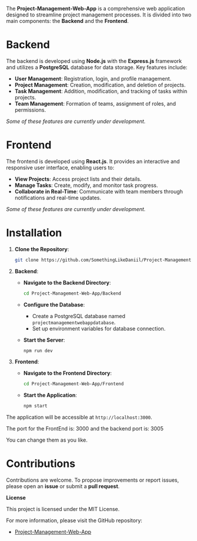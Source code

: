 The **Project-Management-Web-App** is a comprehensive web application designed to streamline project management processes. It is divided into two main components: the **Backend** and the **Frontend**.

# **Backend**

The backend is developed using **Node.js** with the **Express.js** framework and utilizes a **PostgreSQL** database for data storage. Key features include:

- **User Management**: Registration, login, and profile management.
- **Project Management**: Creation, modification, and deletion of projects.
- **Task Management**: Addition, modification, and tracking of tasks within projects.
- **Team Management**: Formation of teams, assignment of roles, and permissions.

*Some of these features are currently under development.*

# **Frontend**

The frontend is developed using **React.js**. It provides an interactive and responsive user interface, enabling users to:

- **View Projects**: Access project lists and their details.
- **Manage Tasks**: Create, modify, and monitor task progress.
- **Collaborate in Real-Time**: Communicate with team members through notifications and real-time updates.

*Some of these features are currently under development.*

# **Installation**

1. **Clone the Repository**:

   ```bash
   git clone https://github.com/SomethingLikeDaniil/Project-Management-Web-App.git
   ```

2. **Backend**:

   - **Navigate to the Backend Directory**:

     ```bash
     cd Project-Management-Web-App/Backend
     ```

   - **Configure the Database**:

     - Create a PostgreSQL database named `projectmanagementwebappdatabase`.
     - Set up environment variables for database connection.

   - **Start the Server**:

     ```bash
     npm run dev
     ```

3. **Frontend**:

   - **Navigate to the Frontend Directory**:

     ```bash
     cd Project-Management-Web-App/Frontend
     ```

   - **Start the Application**:

     ```bash
     npm start
     ```

The application will be accessible at `http://localhost:3000`.

The port for the FrontEnd is: 3000
and the backend port is: 3005

You can change them as you like.

# **Contributions**

Contributions are welcome. To propose improvements or report issues, please open an **issue** or submit a **pull request**.

**License**

This project is licensed under the MIT License.

For more information, please visit the GitHub repository:

- [Project-Management-Web-App](https://github.com/SomethingLikeDaniil/Project-Management-Web-App) 